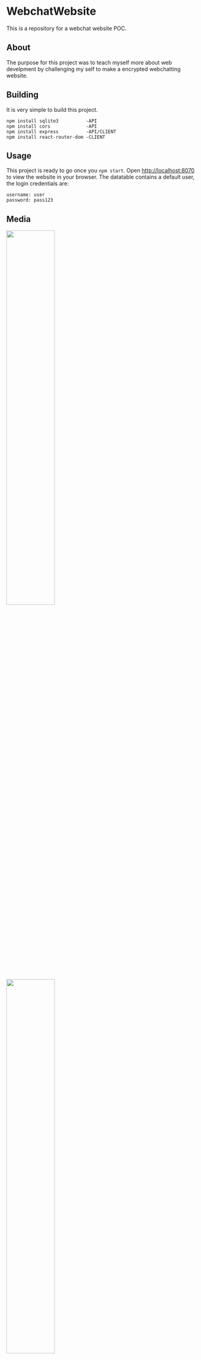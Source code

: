 # WebchatWebsite
  This is a repository for a webchat website POC.
  
## About
  The purpose for this project was to teach myself more about web develpment by challenging my self to make a encrypted webchatting website.
  
## Building
  It is very simple to build this project.
  ```
  npm install sqlite3          -API
  npm install cors             -API
  npm install express          -API/CLIENT
  npm install react-router-dom -CLIENT
  ```
  
## Usage
  This project is ready to go once you ```npm start```.
  Open [http://localhost:8070](http://localhost:8070) to view the website in your browser.
  The datatable contains a default user, the login credentials are:
  ```
  username: user
  password: pass123
  ```
  
## Media
<img src="https://cdn.discordapp.com/attachments/764959698888687616/954541624006934598/Webchat_preview.gif" width=50% height=50% />
<img src="https://cdn.discordapp.com/attachments/764959698888687616/954541930467967026/unknown.png" width=50% height=50% />
<img src="https://cdn.discordapp.com/attachments/764959698888687616/954542063146385498/unknown.png" width=50% height=50% />